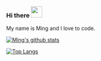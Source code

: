 ### Hi there <img src="https://raw.githubusercontent.com/MartinHeinz/MartinHeinz/master/wave.gif" width="30px">
My name is Ming and I love to code.

[![Ming's github stats](https://github-readme-stats.vercel.app/api?username=mingbackmountain)](https://github.com/anuraghazra/github-readme-stats)

[![Top Langs](https://github-readme-stats.vercel.app/api/top-langs/?username=mingbackmountain&langs_count=8)](https://github.com/anuraghazra/github-readme-stats)
